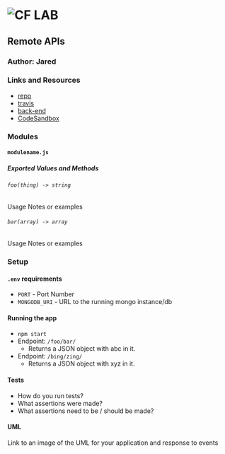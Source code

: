 ![CF](http://i.imgur.com/7v5ASc8.png) LAB
=================================================

## Remote APIs

### Author: Jared

### Links and Resources
* [repo](http://xyz.com)
* [travis](http://xyz.com)
* [back-end](http://xyz.com)
* [CodeSandbox](https://codesandbox.io/s/q5o0zl006)

### Modules
#### `modulename.js`
##### Exported Values and Methods

###### `foo(thing) -> string`
Usage Notes or examples

###### `bar(array) -> array`
Usage Notes or examples

### Setup
#### `.env` requirements
* `PORT` - Port Number
* `MONGODB_URI` - URL to the running mongo instance/db

#### Running the app
* `npm start`
* Endpoint: `/foo/bar/`
  * Returns a JSON object with abc in it.
* Endpoint: `/bing/zing/`
  * Returns a JSON object with xyz in it.

#### Tests
* How do you run tests?
* What assertions were made?
* What assertions need to be / should be made?

#### UML
Link to an image of the UML for your application and response to events
